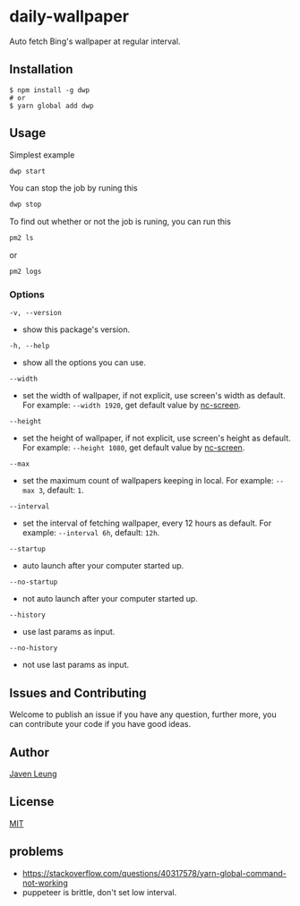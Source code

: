 # daily-wallpaper

Auto fetch Bing's wallpaper at regular interval.

## Installation

```
$ npm install -g dwp
# or
$ yarn global add dwp
```

## Usage

Simplest example

```bash
dwp start
```

You can stop the job by runing this

```bash
dwp stop
```

To find out whether or not the job is runing, you can run this

```bash
pm2 ls
```

or

```bash
pm2 logs
```

### Options

`-v, --version`

-   show this package's version.

`-h, --help`

-   show all the options you can use.

`--width`

-   set the width of wallpaper, if not explicit, use screen's width as default. For example: `--width 1920`, get default value by [nc-screen](https://github.com/avennn/nc-screen).

`--height`

-   set the height of wallpaper, if not explicit, use screen's height as default. For example: `--height 1080`, get default value by [nc-screen](https://github.com/avennn/nc-screen).

`--max`

-   set the maximum count of wallpapers keeping in local. For example: `--max 3`, default: `1`.

`--interval`

-   set the interval of fetching wallpaper, every 12 hours as default. For example: `--interval 6h`, default: `12h`.

`--startup`

-   auto launch after your computer started up.

`--no-startup`

-   not auto launch after your computer started up.

`--history`

-   use last params as input.

`--no-history`

-   not use last params as input.

## Issues and Contributing

Welcome to publish an issue if you have any question, further more, you can contribute your code if you have good ideas.

## Author

[Javen Leung](https://github.com/avennn)

## License

[MIT](./LICENSE)

## problems

-   https://stackoverflow.com/questions/40317578/yarn-global-command-not-working
-   puppeteer is brittle, don't set low interval.
